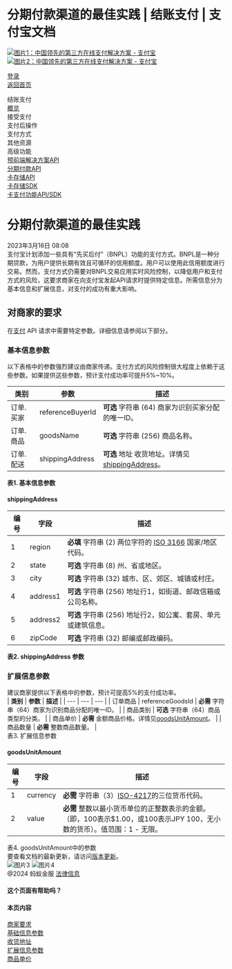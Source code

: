 分期付款渠道的最佳实践 | 结账支付 | 支付宝文档
==================

[![图片1：中国领先的第三方在线支付解决方案 - 支付宝](https://ac.alipay.com/storage/2024/3/26/d66c43c0-440d-4c97-9976-f2028a2c8c5e.svg)![图片2：中国领先的第三方在线支付解决方案 - 支付宝](https://ac.alipay.com/storage/2024/3/26/a48bd336-aea0-4f16-bf83-616eacbb4434.svg)](/docs/)

[登录](https://global.alipay.com/ilogin/account_login.htm?goto=https%3A%2F%2Fglobal.alipay.com%2Fdocs%2Fac%2Fcashierpay%2Fbest_practice)  
[返回首页](../../)  

结账支付  
[概览](/docs/ac/cashierpay/overview)  
接受支付  
支付后操作  
支付方式  
其他资源  
高级功能  
[预前端解决方案API](/docs/ac/cashierpay/prefront)  
[分期付款API](/docs/ac/cashierpay/bnpl)  
[卡存储API](/docs/ac/cashierpay/cv)  
[卡存储SDK](/docs/ac/cashierpay/cvsdk)  
[卡支付功能API/SDK](/docs/ac/cashierpay/mf)  

分期付款渠道的最佳实践
==========================

2023年3月16日 08:08  
支付宝计划添加一些具有“先买后付”（BNPL）功能的支付方式。BNPL是一种分期贷款，为用户提供长期有效且可循环的信用额度。用户可以使用此信用额度进行交易。然而，支付方式仍需要对BNPL交易应用实时风险控制，以降低用户和支付方式的风险，这要求商家在向支付宝发起API请求时提供特定信息。所需信息分为基本信息和扩展信息，对支付的成功有重大影响。

对商家的要求
----------------

在[支付](https://global.alipay.com/docs/ac/ams/payment_cashier) API 请求中需要特定参数。详细信息请参阅以下部分。
### 基本信息参数  
以下表格中的参数强烈建议由商家传递。支付方式的风险控制很大程度上依赖于这些参数。如果提供这些参数，预计支付成功率可提升5%~10%。  

| **类别** | **参数** | **描述** |
| --- | --- | --- |
| 订单.买家 | referenceBuyerId | **可选** 字符串 (64) 商家为识别买家分配的唯一ID。 |
| 订单.商品 | goodsName | **可选** 字符串 (256) 商品名称。 |
| 订单.配送 | shippingAddress | **可选** 地址 收货地址。详情见 [shippingAddress](#yrurk)。 |  
**表1. 基本信息参数**  

#### shippingAddress  
| **编号** | **字段** | **描述** |
| --- | --- | --- |
| 1 | region | **必填** 字符串 (2) 两位字符的 [ISO 3166](https://www.iso.org/iso-3166-country-codes.html) 国家/地区代码。 |
| 2 | state | **可选** 字符串 (8) 州、省或地区。 |
| 3 | city | **可选** 字符串 (32) 城市、区、郊区、城镇或村庄。 |
| 4 | address1 | **可选** 字符串 (256) 地址行1，如街道、邮政信箱或公司名称。 |
| 5 | address2 | **可选** 字符串 (256) 地址行2，如公寓、套房、单元或建筑信息。 |
| 6 | zipCode | **可选** 字符串 (32) 邮编或邮政编码。 |  
**表2. shippingAddress 参数**
### 扩展信息参数  
建议商家提供以下表格中的参数，预计可提高5%的支付成功率。  
| **类别** | **参数** | **描述** |
| --- | --- | --- |
| 订单商品 | referenceGoodsId | **必需** 字符串（64）商家为识别商品分配的唯一ID。 |
| 商品类别 | **可选** 字符串（64）商品类型的分类。 |
| 商品单价 | **必需** 金额商品价格。详情见[goodsUnitAmount](#jx04y)。 |
| 商品数量 | **必需** 整数商品数量。 |  
表3. 扩展信息参数  
#### goodsUnitAmount  
| **编号** | **字段** | **描述** |
| --- | --- | --- |
| 1 | currency | **必需** 字符串（3）[ISO-4217](https://www.iso.org/iso-4217-currency-codes.html)的三位货币代码。 |
| 2 | value | **必需** 整数以最小货币单位的正整数表示的金额。（即，100表示$1.00，或100表示JPY 100，无小数的货币）。值范围：1 - 无限。 |  
表4. goodsUnitAmount中的参数  
要查看文档的最新更新，请访问[版本更新](https://global.alipay.com/docs/releasenotes)。  
![图片3](https://ac.alipay.com/storage/2021/5/20/19b2c126-9442-4f16-8f20-e539b1db482a.png) ![图片4](https://ac.alipay.com/storage/2021/5/20/e9f3f154-dbf0-455f-89f0-b3d4e0c14481.png)  
@2024 蚂蚁金服 [法律信息](https://global.alipay.com/docs/ac/platform/membership)  
#### 这个页面有帮助吗？  
#### 本页内容  
[商家要求](#7UlAQ "商家要求")  
[基础信息参数](#1hBXz "基础信息参数")  
[收货地址](#yrurk "收货地址")  
[扩展信息参数](#1mE2h "扩展信息参数")  
[商品单价](#jx04y "商品单价")
